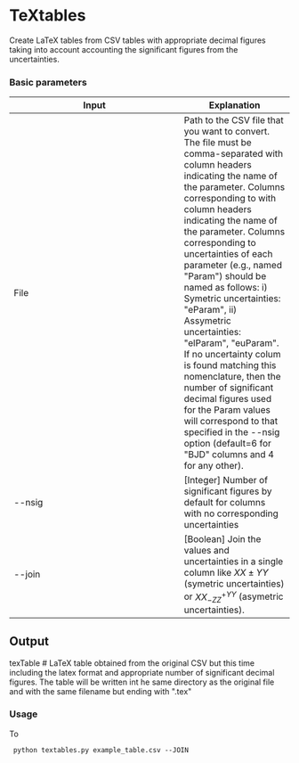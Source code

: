 # TeXtables
 Create LaTeX tables from CSV tables with appropriate decimal figures taking into account
 accounting the significant figures from the uncertainties. 


### Basic parameters

| <div style="width:290px">Input</div>      | Explanation                                                                                 |
| -------   | ---                                                                                         |
| File      | Path to the CSV file that you want to convert. The file must be comma-separated with column headers indicating the name of the parameter. Columns corresponding to with column headers indicating the name of the parameter. Columns corresponding to uncertainties of each parameter (e.g., named "Param") should be named as follows: i) Symetric uncertainties: "eParam", ii) Assymetric uncertainties: "elParam", "euParam". If no uncertainty colum is found matching this nomenclature, then the number of significant decimal figures used for the Param values will correspond to that specified in the --nsig option (default=6 for "BJD" columns and 4 for any other).    |               
|--nsig    |  [Integer] Number of significant figures by default for columns with no corresponding uncertainties  |
|--join    |  [Boolean] Join the values and uncertainties in a single column like  $XX \pm YY$ (symetric uncertainties) or $XX^{+YY}_{-ZZ}$ (asymetric uncertainties).|

Output      
-------
texTable    # LaTeX table obtained from the original CSV but this time including the latex format and 
                appropriate number of significant decimal figures. The table will be written int he same 
                directory as the original file and with the same filename but ending with ".tex" 


### Usage

To 

```
 python textables.py example_table.csv --JOIN
```

